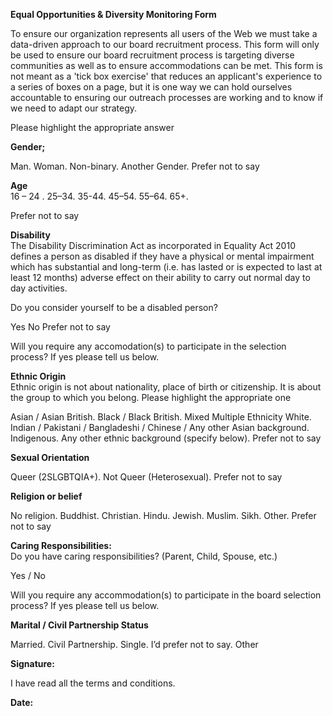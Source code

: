 **Equal Opportunities & Diversity Monitoring Form**

To ensure our organization represents all users of the Web we must take a data-driven approach to our board recruitment process. This form will only be used to ensure our board recruitment process is targeting diverse communities as well as to ensure accommodations can be met. This form is not meant as a 'tick box exercise' that reduces an applicant's experience to a series of boxes on a page, but it is one way we can hold ourselves accountable to ensuring our outreach processes are working and to know if we need to adapt our strategy.

Please highlight the appropriate answer

**Gender;**

Man.		Woman. 	Non-binary. 		Another Gender.		Prefer not to say 

**Age**  
16 – 24	.	25–34.		35-44.		45–54.		55–64.		65+.	

Prefer not to say

**Disability**  
The Disability Discrimination Act as incorporated in Equality Act 2010 defines a person as disabled if they have a physical or mental impairment which has substantial and long-term (i.e. has lasted or is expected to last at least 12 months) adverse effect on their ability to carry out normal day to day activities.

Do you consider yourself to be a disabled person?

Yes		No		Prefer not to say

Will you require any accomodation(s) to participate in the selection process? If yes please tell us below. 


**Ethnic Origin**  
Ethnic origin is not about nationality, place of birth or citizenship. It is about the group to which you belong. Please highlight the appropriate one

Asian / Asian British.	Black / Black British.	Mixed Multiple Ethnicity	White.		Indian / Pakistani / Bangladeshi / Chinese / Any other Asian background. Indigenous.	Any other ethnic background (specify below).	Prefer not to say


**Sexual Orientation**

Queer (2SLGBTQIA+). Not Queer (Heterosexual).	Prefer not to say

**Religion or belief**

No religion.	Buddhist.	Christian.	Hindu.	Jewish.	Muslim.	Sikh.	Other.		Prefer not to say

**Caring Responsibilities:**   
Do you have caring responsibilities? (Parent, Child, Spouse, etc.)

Yes / No

Will you require any accommodation(s) to participate in the board selection process? If yes please tell us below.

**Marital / Civil Partnership Status**

Married.	Civil Partnership.	Single.	I’d prefer not to say.		Other

**Signature:**

I have read all the terms and conditions.

**Date:**
